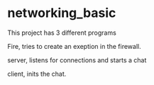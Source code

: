# networking_basic

This project has 3 different programs

Fire, tries to create an exeption in the firewall.

server, listens for connections and starts a chat

client, inits the chat.